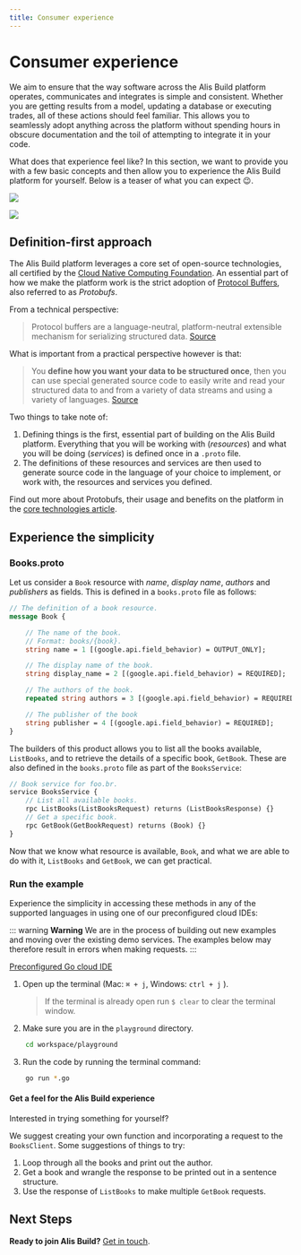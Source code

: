 ```yaml
---
title: Consumer experience
---
```

# Consumer experience

We aim to ensure that the way software across the Alis Build platform operates, communicates and integrates is simple and consistent. Whether you are getting results from a model, updating a database or executing trades, all of these actions should feel familiar. This allows you to seamlessly adopt anything across the platform without spending hours in obscure documentation and the toil of attempting to integrate it in your code.

What does that experience feel like? In this section, we want to provide you with a few basic concepts and then allow you to experience the Alis Build platform for yourself. Below is a teaser of what you can expect 😉.

![](img/consumer-experience-autocomplete-1.gif)

![](img/consumer-experience-autocomplete-2.gif)


## Definition-first approach

The Alis Build platform leverages a core set of open-source technologies, all certified by the [Cloud Native Computing Foundation](https://www.cncf.io/). An essential part of how we make the platform work is the strict adoption of [Protocol Buffers](https://developers.google.com/protocol-buffers), also referred to as *Protobufs*.

From a technical perspective:
> Protocol buffers are a language-neutral, platform-neutral extensible mechanism for serializing structured data. [Source](https://developers.google.com/protocol-buffers)

What is important from a practical perspective however is that:
> You **define how you want your data to be structured once**, then you can use special generated source code to easily write and read your structured data to and from a variety of data streams and using a variety of languages. [Source](https://developers.google.com/protocol-buffers)

Two things to take note of:

1. Defining things is the first, essential part of building on the Alis Build platform. Everything that you will be working with (*resources*) and what you will be doing (*services*) is defined once in a `.proto` file.
2. The definitions of these resources and services are then used to generate source code in the language of your choice to implement, or work with, the resources and services you defined.

Find out more about Protobufs, their usage and benefits on the platform in the [core technologies article](/guides/references/core-technologies.md).


## Experience the simplicity

### Books.proto

Let us consider a `Book` resource with _name_, _display name_, _authors_ and _publishers_ as fields. This is defined in a `books.proto` file as follows:

```protobuf
// The definition of a book resource.
message Book {

	// The name of the book.
	// Format: books/{book}.
	string name = 1 [(google.api.field_behavior) = OUTPUT_ONLY];

	// The display name of the book.
	string display_name = 2 [(google.api.field_behavior) = REQUIRED];

	// The authors of the book.
	repeated string authors = 3 [(google.api.field_behavior) = REQUIRED];

	// The publisher of the book
	string publisher = 4 [(google.api.field_behavior) = REQUIRED];
}
```

The builders of this product allows you to list all the books available, `ListBooks`, and to retrieve the details of a specific book, `GetBook`. These are also defined in the `books.proto` file as part of the `BooksService`:

```protobuf
// Book service for foo.br.
service BooksService {
	// List all available books.
	rpc ListBooks(ListBooksRequest) returns (ListBooksResponse) {}
	// Get a specific book.
	rpc GetBook(GetBookRequest) returns (Book) {}
}
```

Now that we know what resource is available, `Book`, and what we are able to do with it, `ListBooks` and `GetBook`, we can get practical.

### Run the example

Experience the simplicity in accessing these methods in any of the supported languages in using one of our preconfigured cloud IDEs:

::: warning **Warning**
We are in the process of building out new examples and moving over the existing demo services. The examples below may therefore result in errors when making requests.
:::

<tabs>
<tab name="Go">

<a href="https://gitpod.io#snapshot/c1eafefa-0414-439e-a618-4089e1d50143" target="_blank">Preconfigured Go cloud IDE</a>

1. Open up the terminal (Mac: `⌘ + j`, Windows: `ctrl + j` ).

   >If the terminal is already open run `$ clear` to clear the terminal window.
2. Make sure you are in the `playground` directory.
```bash
	cd workspace/playground
```
3. Run the code by running the terminal command:
```bash
	go run *.go
```

#### Get a feel for the Alis Build experience

Interested in trying something for yourself?

We suggest creating your own function and incorporating a request to the `BooksClient`. Some suggestions of things to try:

1. Loop through all the books and print out the author.
2. Get a book and wrangle the response to be printed out in a sentence structure.
3. Use the response of `ListBooks` to make multiple `GetBook` requests.

</tab>

[//]: # (<tab name="R">)

[//]: # ()
[//]: # (<a href="https://gitpod.io#snapshot/c858a081-f9e0-4791-9330-606a568df6fd" target="_blank">Preconfigured R cloud IDE</a>)

[//]: # ()
[//]: # (1. Open up the terminal &#40;Mac: `⌘ + j`, Windows: `ctrl + j` &#41;.)

[//]: # ()
[//]: # (   >If the terminal is already open run `$ clear` to clear the terminal window.)

[//]: # ()
[//]: # (2. Make sure you are in the `playground` directory.)

[//]: # ()
[//]: # (```bash)

[//]: # (	cd workspace/playground)

[//]: # (```)

[//]: # ()
[//]: # (	3. Run the code)

[//]: # ()
[//]: # (```bash)

[//]: # (	Rscript booksConsume.r)

[//]: # (```)

[//]: # ()
[//]: # (#### Get a feel for the Alis Build experience)

[//]: # ()
[//]: # (Interested in trying something for yourself?)

[//]: # ()
[//]: # (We suggest creating your own function and incorporating a request to the `BooksClient`. Some suggestions of things to try:)

[//]: # ()
[//]: # (1. Loop through all the books and print out the author.)

[//]: # (2. Get a book and wrangle the response to be printed out in a sentence structure.)

[//]: # (3. Use the response of `ListBooks` to make multiple `GetBook` requests.)

[//]: # ()
[//]: # (If you are interested in recreating this example in your own development environment, we suggest that you check out the [Make your first request guide]&#40;/guides/how-to-guides/make-your-first-request.md&#41;.)

[//]: # ()
[//]: # (</tab>)
</tabs>

## Next Steps

**Ready to join Alis Build?** <a href="/contact" target="_blank">Get in touch</a>.